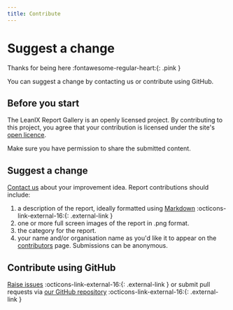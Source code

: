 ```yaml
---
title: Contribute
---
```


# Suggest a change 

Thanks for being here :fontawesome-regular-heart:{: .pink }  

You can suggest a change by contacting us or contribute using GitHub.

## Before you start

The LeanIX Report Gallery is an openly licensed project. By contributing to this project, you agree that your contribution is licensed under the site's [open licence](licence.md). 

Make sure you have permission to share the submitted content.

## Suggest a change

[Contact us](about.md) about your improvement idea. Report contributions should include:

1. a description of the report, ideally formatted using [Markdown](https://commonmark.org/help/) :octicons-link-external-16:{: .external-link } 
1. one or more full screen images of the report in .png format.
1. the category for the report.
1. your name and/or organisation name as you'd like it to appear on the [contributors](contributors.md) page. Submissions can be anonymous.

## Contribute using GitHub
<!--
You can edit directly in GitHub by using the :fontawesome-solid-pen:{: .edit } icon at the top of each page. 
-->

[Raise issues](https://github.com/Stephen-Gates/report-gallery/issues) :octicons-link-external-16:{: .external-link } or submit pull requests via [our GitHub repository][GitHub] :octicons-link-external-16:{: .external-link } 

[GitHub]: https://github.com/Stephen-Gates/report-gallery "Stephen-Gates/report-gallery"

